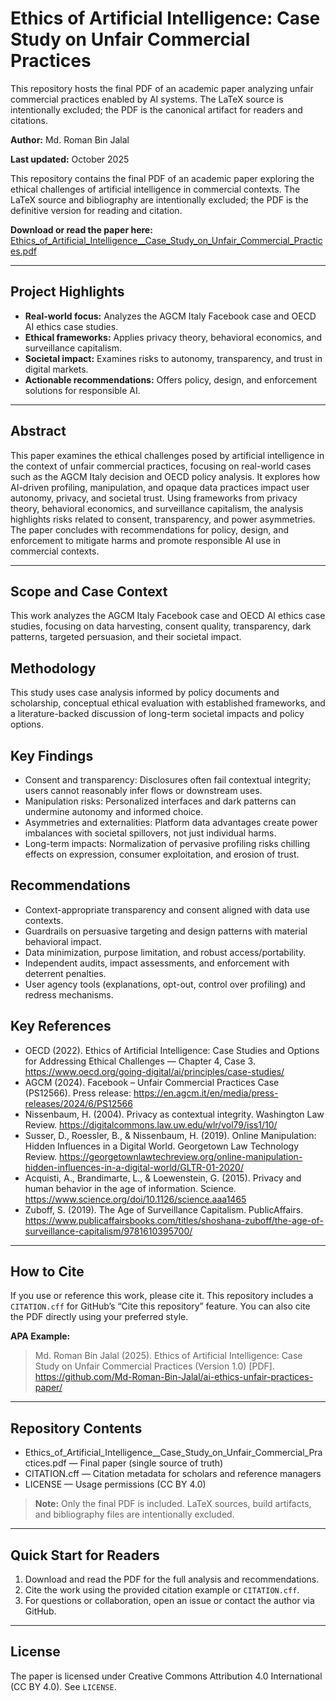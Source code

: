 # Ethics of Artificial Intelligence: Case Study on Unfair Commercial Practices

This repository hosts the final PDF of an academic paper analyzing unfair commercial practices enabled by AI systems. The LaTeX source is intentionally excluded; the PDF is the canonical artifact for readers and citations.


**Author:** Md. Roman Bin Jalal

**Last updated:** October 2025

This repository contains the final PDF of an academic paper exploring the ethical challenges of artificial intelligence in commercial contexts. The LaTeX source and bibliography are intentionally excluded; the PDF is the definitive version for reading and citation.

**Download or read the paper here:**  
[Ethics_of_Artificial_Intelligence__Case_Study_on_Unfair_Commercial_Practices.pdf](./Ethics_of_Artificial_Intelligence__Case_Study_on_Unfair_Commercial_Practices.pdf)

---

## Project Highlights
- **Real-world focus:** Analyzes the AGCM Italy Facebook case and OECD AI ethics case studies.
- **Ethical frameworks:** Applies privacy theory, behavioral economics, and surveillance capitalism.
- **Societal impact:** Examines risks to autonomy, transparency, and trust in digital markets.
- **Actionable recommendations:** Offers policy, design, and enforcement solutions for responsible AI.

---

## Abstract
This paper examines the ethical challenges posed by artificial intelligence in the context of unfair commercial practices, focusing on real-world cases such as the AGCM Italy decision and OECD policy analysis. It explores how AI-driven profiling, manipulation, and opaque data practices impact user autonomy, privacy, and societal trust. Using frameworks from privacy theory, behavioral economics, and surveillance capitalism, the analysis highlights risks related to consent, transparency, and power asymmetries. The paper concludes with recommendations for policy, design, and enforcement to mitigate harms and promote responsible AI use in commercial contexts.

---
## Scope and Case Context
This work analyzes the AGCM Italy Facebook case and OECD AI ethics case studies, focusing on data harvesting, consent quality, transparency, dark patterns, targeted persuasion, and their societal impact.

## Methodology
This study uses case analysis informed by policy documents and scholarship, conceptual ethical evaluation with established frameworks, and a literature-backed discussion of long-term societal impacts and policy options.

## Key Findings
- Consent and transparency: Disclosures often fail contextual integrity; users cannot reasonably infer flows or downstream uses.
- Manipulation risks: Personalized interfaces and dark patterns can undermine autonomy and informed choice.
- Asymmetries and externalities: Platform data advantages create power imbalances with societal spillovers, not just individual harms.
- Long-term impacts: Normalization of pervasive profiling risks chilling effects on expression, consumer exploitation, and erosion of trust.

## Recommendations
- Context-appropriate transparency and consent aligned with data use contexts.
- Guardrails on persuasive targeting and design patterns with material behavioral impact.
- Data minimization, purpose limitation, and robust access/portability.
- Independent audits, impact assessments, and enforcement with deterrent penalties.
- User agency tools (explanations, opt-out, control over profiling) and redress mechanisms.

## Key References
- OECD (2022). Ethics of Artificial Intelligence: Case Studies and Options for Addressing Ethical Challenges — Chapter 4, Case 3. https://www.oecd.org/going-digital/ai/principles/case-studies/
- AGCM (2024). Facebook – Unfair Commercial Practices Case (PS12566). Press release: https://en.agcm.it/en/media/press-releases/2024/6/PS12566
- Nissenbaum, H. (2004). Privacy as contextual integrity. Washington Law Review. https://digitalcommons.law.uw.edu/wlr/vol79/iss1/10/
- Susser, D., Roessler, B., & Nissenbaum, H. (2019). Online Manipulation: Hidden Influences in a Digital World. Georgetown Law Technology Review. https://georgetownlawtechreview.org/online-manipulation-hidden-influences-in-a-digital-world/GLTR-01-2020/
- Acquisti, A., Brandimarte, L., & Loewenstein, G. (2015). Privacy and human behavior in the age of information. Science. https://www.science.org/doi/10.1126/science.aaa1465
- Zuboff, S. (2019). The Age of Surveillance Capitalism. PublicAffairs. https://www.publicaffairsbooks.com/titles/shoshana-zuboff/the-age-of-surveillance-capitalism/9781610395700/

---

## How to Cite
If you use or reference this work, please cite it. This repository includes a `CITATION.cff` for GitHub’s “Cite this repository” feature. You can also cite the PDF directly using your preferred style.

**APA Example:**
> Md. Roman Bin Jalal (2025). Ethics of Artificial Intelligence: Case Study on Unfair Commercial Practices (Version 1.0) [PDF]. https://github.com/Md-Roman-Bin-Jalal/ai-ethics-unfair-practices-paper/

---

## Repository Contents
- Ethics_of_Artificial_Intelligence__Case_Study_on_Unfair_Commercial_Practices.pdf — Final paper (single source of truth)
- CITATION.cff — Citation metadata for scholars and reference managers
- LICENSE — Usage permissions (CC BY 4.0)

> **Note:** Only the final PDF is included. LaTeX sources, build artifacts, and bibliography files are intentionally excluded.

---

## Quick Start for Readers
1. Download and read the PDF for the full analysis and recommendations.
2. Cite the work using the provided citation example or `CITATION.cff`.
3. For questions or collaboration, open an issue or contact the author via GitHub.

---

## License
The paper is licensed under Creative Commons Attribution 4.0 International (CC BY 4.0). See `LICENSE`.


 
